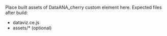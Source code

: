 Place built assets of DataANA_cherry custom element here.
Expected files after build:
- dataviz.ce.js
- assets/* (optional)


